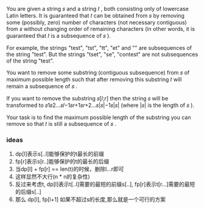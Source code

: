 You are given a string 𝑠
 and a string 𝑡
, both consisting only of lowercase Latin letters. It is guaranteed that 𝑡
 can be obtained from 𝑠
 by removing some (possibly, zero) number of characters (not necessary contiguous) from 𝑠
 without changing order of remaining characters (in other words, it is guaranteed that 𝑡
 is a subsequence of 𝑠
).

For example, the strings "test", "tst", "tt", "et" and "" are subsequences of the string "test". But the strings "tset", "se", "contest" are not subsequences of the string "test".

You want to remove some substring (contiguous subsequence) from 𝑠
 of maximum possible length such that after removing this substring 𝑡
 will remain a subsequence of 𝑠
.

If you want to remove the substring 𝑠[𝑙;𝑟]
 then the string 𝑠
 will be transformed to 𝑠1𝑠2…𝑠𝑙−1𝑠𝑟+1𝑠𝑟+2…𝑠|𝑠|−1𝑠|𝑠|
 (where |𝑠|
 is the length of 𝑠
).

Your task is to find the maximum possible length of the substring you can remove so that 𝑡
 is still a subsequence of 𝑠
.

### ideas
1. dp[l]表示s[..l]能够保护的t最长的前缀
2. fp[r]表示s[r..]能够保护的t的最长的后缀
3. 当dp[l] + fp[r] == len(t)的时候，删除l...r即可
4. 这样显然不大行(n * n的复杂性)
5. 反过来考虑t, dp[l]表示t[..l]需要的最短的前缀s[..], fp[r]表示t[r...]需要的最短的后缀s[..]
6. 那么 dp[l], fp[l+1] 如果不超过s的长度,那么就是一个可行的方案
